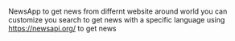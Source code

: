 # 
NewsApp to get news from differnt website around world
you can customize you search to get news with a specific language 
using https://newsapi.org/ to get news
